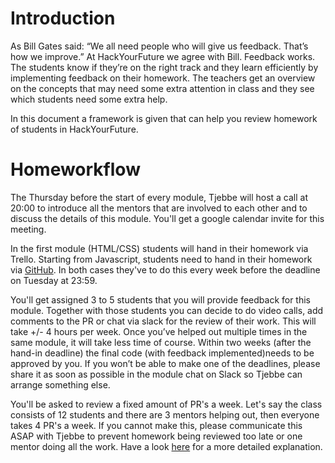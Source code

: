 # Introduction

As Bill Gates said: “We all need people who will give us feedback. That’s how we improve.” At HackYourFuture we agree with Bill. Feedback works. 
The students know if they’re on the right track and they learn efficiently by implementing feedback on their homework. 
The teachers get an overview on the concepts that may need some extra attention in class and they see which students need some extra help.

In this document a framework is given that can help you review homework of students in HackYourFuture. 


# Homeworkflow 
The Thursday before the start of every module, Tjebbe will host a call at 20:00 to introduce all the mentors that are involved to each other and to discuss the details of this module. You'll get a google calendar invite for this meeting.

In the first module (HTML/CSS) students will hand in their homework via Trello. Starting from Javascript, students need to hand in their homework via [GitHub](https://github.com/HackYourHomework). In both cases they've to do this every week before the deadline on Tuesday at 23:59.

You'll get assigned 3 to 5 students that you will provide feedback for this module. Together with those students you can decide to do video calls, add comments to the PR or chat via slack for the review of their work. This will take +/- 4 hours per week. Once you’ve helped out multiple times in the same module, it will  take less time of course. Within two weeks (after the hand-in deadline) the final code (with feedback implemented)needs to be approved by you. If you won’t be able to make one of the deadlines, please share it as soon as possible in the module chat on Slack so Tjebbe can arrange something else. 

You'll be asked to review a fixed amount of PR's a week. Let's say the class consists of 12 students and there are 3 mentors helping out, then everyone takes 4 PR's a week. If you cannot make this, please communicate this ASAP with Tjebbe to prevent homework being reviewed too late or one mentor doing all the work. Have a look [here](./review-guide.md) for a more detailed explanation.
